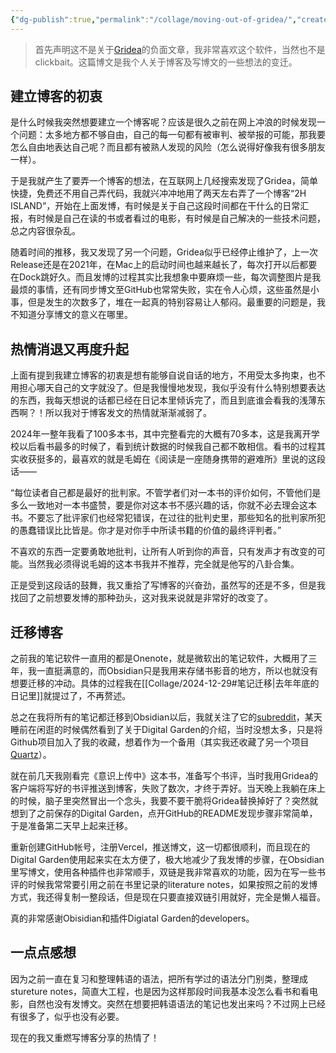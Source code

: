 ```yaml
---
{"dg-publish":true,"permalink":"/collage/moving-out-of-gridea/","created":"2025-06-06T20:28:25.865+08:00"}
---
```


> 首先声明这不是关于[Gridea](https://github.com/getgridea/gridea)的负面文章，我非常喜欢这个软件，当然也不是clickbait。这篇博文是我个人关于博客及写博文的一些想法的变迁。

## 建立博客的初衷

是什么时候我突然想要建立一个博客呢？应该是很久之前在网上冲浪的时候发现一个问题：太多地方都不够自由，自己的每一句都有被审判、被举报的可能，那我要怎么自由地表达自己呢？而且都有被熟人发现的风险（怎么说得好像我有很多朋友一样）。

于是我就产生了要弄一个博客的想法，在互联网上几经搜索发现了Gridea，简单快捷，免费还不用自己弄代码，我就兴冲冲地用了两天左右弄了一个博客“2H ISLAND”，开始在上面发博，有时候是关于自己这段时间都在干什么的日常汇报，有时候是自己在读的书或者看过的电影，有时候是自己解决的一些技术问题，总之内容很杂乱。

随着时间的推移，我又发现了另一个问题，Gridea似乎已经停止维护了，上一次Release还是在2021年，在Mac上的启动时间也越来越长了，每次打开以后都要在Dock跳好久。而且发博的过程其实比我想象中要麻烦一些，每次调整图片是我最烦的事情，还有同步博文至GitHub也常常失败，实在令人心烦，这些虽然是小事，但是发生的次数多了，堆在一起真的特别容易让人郁闷。最重要的问题是，我不知道分享博文的意义在哪里。

## 热情消退又再度升起

上面有提到我建立博客的初衷是想有能够自说自话的地方，不用受太多拘束，也不用担心哪天自己的文字就没了。但是我慢慢地发现，我似乎没有什么特别想要表达的东西，我每天想说的话都已经在日记本里倾诉完了，而且到底谁会看我的浅薄东西啊？！所以我对于博客发文的热情就渐渐减弱了。

2024年一整年我看了100多本书，其中完整看完的大概有70多本，这是我离开学校以后看书最多的时候了，看到统计数据的时候我自己都不敢相信。看书的过程其实收获挺多的，最喜欢的就是毛姆在《阅读是一座随身携带的避难所》里说的这段话——

“每位读者自己都是最好的批判家。不管学者们对一本书的评价如何，不管他们是多么一致地对一本书盛赞，要是你对这本书不感兴趣的话，你就不必去理会这本书。不要忘了批评家们也经常犯错误，在过往的批判史里，那些知名的批判家所犯的愚蠢错误比比皆是。你才是对你手中所读书籍的价值的最终评判者。”

不喜欢的东西一定要勇敢地批判，让所有人听到你的声音，只有发声才有改变的可能。当然我必须得说毛姆的这本书我并不推荐，完全就是他写的八卦合集。

正是受到这段话的鼓舞，我又重拾了写博客的兴奋劲，虽然写的还是不多，但是我找回了之前想要发博的那种劲头，这对我来说就是非常好的改变了。

## 迁移博客

之前我的笔记软件一直用的都是Onenote，就是微软出的笔记软件，大概用了三年，我一直挺满意的，而Obsidian只是我用来存储书影音的地方，所以也就没有想要迁移的冲动。具体的过程我在[[Collage/2024-12-29#笔记迁移\|去年年底的日记里]]就提过了，不再赘述。

总之在我将所有的笔记都迁移到Obsidian以后，我就关注了它的[subreddit](https://www.reddit.com/r/ObsidianMD/)，某天睡前在闲逛的时候偶然看到了关于Digital Garden的介绍，当时没想太多，只是将Github项目加入了我的收藏，想着作为一个备用（其实我还收藏了另一个项目[Quartz](https://github.com/jackyzha0/quartz)）。

就在前几天我刚看完《意识上传中》这本书，准备写个书评，当时我用Gridea的客户端将写好的书评推送到博客，失败了数次，才终于弄好。当天晚上我躺在床上的时候，脑子里突然冒出一个念头，我要不要干脆将Gridea替换掉好了？突然就想到了之前保存的Digital Garden，点开GitHub的README发现步骤非常简单，于是准备第二天早上起来迁移。

重新创建GitHub帐号，注册Vercel，推送博文，这一切都很顺利，而且现在的Digital Garden使用起来实在太方便了，极大地减少了我发博的步骤，在Obsidian里写博文，使用各种插件也非常顺手，双链是我非常喜欢的功能，因为在写一些书评的时候我常常要引用之前在书里记录的literature notes，如果按照之前的发博方式，我还得复制一整段话，但是现在只要直接双链引用就好，完全是懒人福音。

真的非常感谢Obisidian和插件Digiatal Garden的developers。

## 一点点感想

因为之前一直在复习和整理韩语的语法，把所有学过的语法分门别类，整理成stureture notes，简直大工程，也是因为这样那段时间我基本没怎么看书和看电影，自然也没有发博文。突然在想要把韩语语法的笔记也发出来吗？不过网上已经有很多了，似乎也没有必要。

现在的我又重燃写博客分享的热情了！